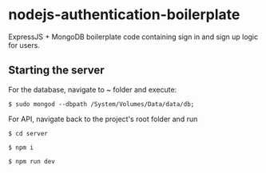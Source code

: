 # nodejs-authentication-boilerplate
ExpressJS + MongoDB boilerplate code containing sign in and sign up logic for users.

## Starting the server

For the database, navigate to ~ folder and execute:

`$ sudo mongod --dbpath /System/Volumes/Data/data/db;`

For API, navigate back to the project's root folder and run

`$ cd server`

`$ npm i`

`$ npm run dev`